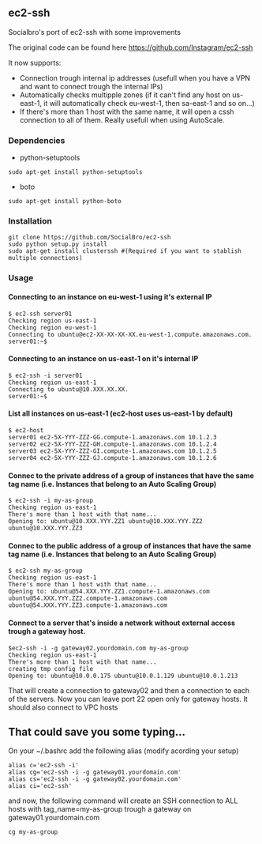 ## ec2-ssh

Socialbro's port of ec2-ssh with some improvements

The original code can be found here https://github.com/Instagram/ec2-ssh

It now supports:
 - Connection trough internal ip addresses (usefull when you have a VPN and want to connect trough the internal IPs)
 - Automatically checks multipple zones (if it can't find any host on us-east-1, it will automatically check eu-west-1, then sa-east-1 and so on...)
 - If there's more than 1 host with the same name, it will open a cssh connection to all of them. Really usefull when using AutoScale.
### Dependencies

 - python-setuptools
```
sudo apt-get install python-setuptools
```
 - boto
```
sudo apt-get install python-boto
```

### Installation

```
git clone https://github.com/SocialBro/ec2-ssh
sudo python setup.py install
sudo apt-get install clusterssh #(Required if you want to stablish multiple connections)

```

### Usage

#### Connecting to an instance on eu-west-1 using it's external IP
```
$ ec2-ssh server01
Checking region us-east-1
Checking region eu-west-1
Connecting to ubuntu@ec2-XX-XX-XX-XX.eu-west-1.compute.amazonaws.com.
server01:~$ 
```

#### Connecting to an instance on us-east-1 on it's internal IP
```
$ ec2-ssh -i server01
Checking region us-east-1
Connecting to ubuntu@10.XXX.XX.XX.
server01:~$ 
```

#### List all instances on us-east-1 (ec2-host uses us-east-1 by default) 
```
$ ec2-host
server01 ec2-5X-YYY-ZZZ-GG.compute-1.amazonaws.com 10.1.2.3
server02 ec2-5X-YYY-ZZZ-GH.compute-1.amazonaws.com 10.1.2.4
server03 ec2-5X-YYY-ZZZ-GI.compute-1.amazonaws.com 10.1.2.5
server04 ec2-5X-YYY-ZZZ-GJ.compute-1.amazonaws.com 10.1.2.6
```
#### Connec to the private address of a group of instances that have the same tag name (i.e. Instances that belong to an Auto Scaling Group)
```
$ ec2-ssh -i my-as-group
Checking region us-east-1
There's more than 1 host with that name...
Opening to: ubuntu@10.XXX.YYY.ZZ1 ubuntu@10.XXX.YYY.ZZ2 ubuntu@10.XXX.YYY.ZZ3
```



#### Connec to the public address of a group of instances that have the same tag name (i.e. Instances that belong to an Auto Scaling Group)
```
$ ec2-ssh my-as-group
Checking region us-east-1
There's more than 1 host with that name...
Opening to: ubuntu@54.XXX.YYY.ZZ1.compute-1.amazonaws.com ubuntu@54.XXX.YYY.ZZ2.compute-1.amazonaws.com ubuntu@54.XXX.YYY.ZZ3.compute-1.amazonaws.com
```

#### Connect to a server that's inside a network without external access trough a gateway host.
```
$ec2-ssh -i -g gateway02.yourdomain.com my-as-group
Checking region us-east-1
There's more than 1 host with that name...
creating tmp config file
Opening to: ubuntu@10.0.0.175 ubuntu@10.0.1.129 ubuntu@10.0.1.213
```
That will create a connection to gateway02 and then a connection to each of the servers. Now you can leave port 22 open only for gateway hosts. It should also connect to VPC hosts



## That could save you some typing...
On your ~/.bashrc add the following alias (modify acording your setup)
```
alias c='ec2-ssh -i'
alias cg='ec2-ssh -i -g gateway01.yourdomain.com'
alias cs='ec2-ssh -i -g gateway02.yourdomain.com'
alias ci='ec2-ssh'
```
and now, the following command will create an SSH connection to ALL hosts with tag_name=my-as-group trough a gateway on gateway01.yourdomain.com
```
cg my-as-group
```
